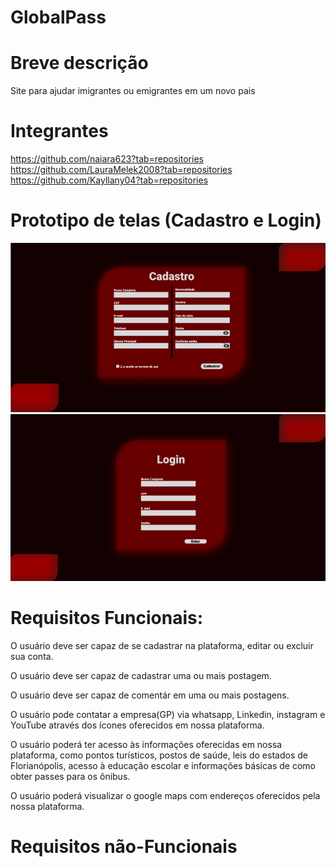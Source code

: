 # GlobalPass

# Breve descrição
Site para ajudar imigrantes ou emigrantes em um novo pais 

# Integrantes
https://github.com/naiara623?tab=repositories
https://github.com/LauraMelek2008?tab=repositories
https://github.com/Kayllany04?tab=repositories

# Prototipo de telas (Cadastro e Login)

![alt text](image-2.png)
![alt text](image-3.png)

# Requisitos Funcionais:

O usuário deve ser capaz de se cadastrar na plataforma, editar ou excluir sua conta.

O usuário deve ser capaz de cadastrar uma ou mais postagem.

O usuário deve ser capaz de comentár em uma ou mais postagens.

O usuário pode contatar a empresa(GP) via whatsapp, Linkedin, instagram e YouTube através dos ícones oferecidos em nossa plataforma.

O usuário poderá ter acesso às informações oferecidas em nossa plataforma, como pontos turísticos, postos de saúde, leis do estados de Florianópolis, acesso à educação escolar e informações básicas de como obter passes para os ônibus.

O usuário poderá visualizar o google maps com endereços oferecidos pela nossa plataforma.


# Requisitos não-Funcionais